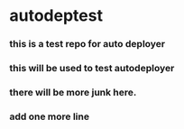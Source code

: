 # autodeptest
### this is a test repo for auto deployer
### this will be used to test autodeployer
### there will be more junk here.
### add one more line 

